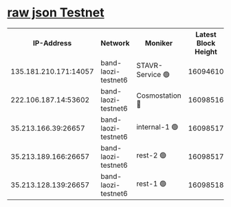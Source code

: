 
[raw json Testnet](https://rpc-check.bandt.stavr.tech/bandt/rpcbandt_result.json)
=

<table><tr><th>IP-Address</th><th>Network</th><th>Moniker</th><th>Latest Block Height</th><th>Earliest Block Height</th><th>Catching Up</th><th>Tx Index</th><th>Voting Power</th><th>Scan Time</th></tr><tr><td>135.181.210.171:14057</td><td>band-laozi-testnet6</td><td>STAVR-Service 🟢</td><td>16094610</td><td>15322501</td><td>False</td><td>on</td><td>0</td><td>2024-02-22T08:47:02.208993398UTC</td></tr><tr><td>222.106.187.14:53602</td><td>band-laozi-testnet6</td><td>Cosmostation 🔴</td><td>16098516</td><td>15423001</td><td>False</td><td>on</td><td>2203655</td><td>2024-02-22T08:47:03.613973814UTC</td></tr><tr><td>35.213.166.39:26657</td><td>band-laozi-testnet6</td><td>internal-1 🟢</td><td>16098517</td><td>15998517</td><td>False</td><td>on</td><td>0</td><td>2024-02-22T08:47:04.582094528UTC</td></tr><tr><td>35.213.189.166:26657</td><td>band-laozi-testnet6</td><td>rest-2 🟢</td><td>16098517</td><td>15998517</td><td>False</td><td>on</td><td>0</td><td>2024-02-22T08:47:05.494829953UTC</td></tr><tr><td>35.213.128.139:26657</td><td>band-laozi-testnet6</td><td>rest-1 🟢</td><td>16098518</td><td>15998517</td><td>False</td><td>on</td><td>0</td><td>2024-02-22T08:47:06.386351199UTC</td></tr></table>
